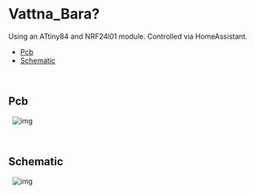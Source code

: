 # Vattna_Bara?

Using an ATtiny84 and NRF24l01 module. Controlled via HomeAssistant.

- [Pcb](#Pcb)
- [Schematic](#Schematic)

&nbsp;
## Pcb
&nbsp;
![img](https://github.com/Peppson/Vattna_Bara/blob/main/Pcb.png)

&nbsp;
## Schematic
&nbsp;
![img](https://github.com/Peppson/Vattna_Bara/blob/main/Schematic.png)

